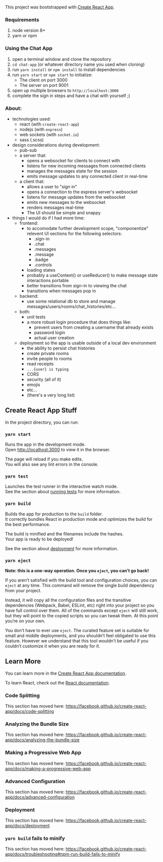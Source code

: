 This project was bootstrapped with [Create React App](https://github.com/facebook/create-react-app).

### Requirements
1. node version 8+
2. yarn or npm

### Using the Chat App
1. open a terminal window and clone the repository
2. `cd chat-app` (or whatever directory name you used when cloning)
3. run `yarn install` or `npm install` to install dependencies
4. run `yarn start` or `npm start` to initialize:
	* The client on port 3000
	* The server on port 9001
5. open up multiple browsers to `http://localhost:3000`
6. complete the sign in steps and have a chat with yourself ;)

### About:
- technologies used:
    - react (with `create-react-app`)
    - nodejs (with `express`)
    - web sockets (with `socket.io`)
    - sass (.scss)
- design considerations during development:
    - pub-sub
    - a server that:
        - opens a websocket for clients to connect with
        - listens for new incoming messages from connected clients
        - manages the messages state for the session
        - emits message updates to any connected client in real-time
    - a client that:
        - allows a user to "sign in"
        - opens a connection to the express server's websocket
        - listens for message updates from the websocket
        - emits new messages to the websocket
        - renders messages real-time
        - The UI should be simple and snappy
- things I would do if I had more time:
    - frontend:
        - to accomodate further development scope, "componentize" relevent UI sections for the following selectors:
            - .sign-in
            - .chat
            - .messages
            - .message
            - .badge
            - .controls
        - loading states
        - probably a useContext() or useReducer() to make message state interactions portable
        - better transitions from sign-in to viewing the chat
        - transitions when messages pop in
    - backend:
        - use some relational db to store and manage messages/users/rooms/chat_histories/etc...
    - both:
        - unit tests
        - a more robust login procedure that does things like:
            - prevent users from creating a username that already exists
            - password login
            - actual user creation
	- deployment so the app is usable outside of a local dev environment
        - the ability to persist chat histories
        - create private rooms
        - invite people to rooms
        - read receipts
        - `...{user} is typing`
        - CORS
        - security (all of it)
        - emojis
        - etc...
        - (there's a very long list)

## Create React App Stuff

In the project directory, you can run:

### `yarn start`

Runs the app in the development mode.<br />
Open [http://localhost:3000](http://localhost:3000) to view it in the browser.

The page will reload if you make edits.<br />
You will also see any lint errors in the console.

### `yarn test`

Launches the test runner in the interactive watch mode.<br />
See the section about [running tests](https://facebook.github.io/create-react-app/docs/running-tests) for more information.

### `yarn build`

Builds the app for production to the `build` folder.<br />
It correctly bundles React in production mode and optimizes the build for the best performance.

The build is minified and the filenames include the hashes.<br />
Your app is ready to be deployed!

See the section about [deployment](https://facebook.github.io/create-react-app/docs/deployment) for more information.

### `yarn eject`

**Note: this is a one-way operation. Once you `eject`, you can’t go back!**

If you aren’t satisfied with the build tool and configuration choices, you can `eject` at any time. This command will remove the single build dependency from your project.

Instead, it will copy all the configuration files and the transitive dependencies (Webpack, Babel, ESLint, etc) right into your project so you have full control over them. All of the commands except `eject` will still work, but they will point to the copied scripts so you can tweak them. At this point you’re on your own.

You don’t have to ever use `eject`. The curated feature set is suitable for small and middle deployments, and you shouldn’t feel obligated to use this feature. However we understand that this tool wouldn’t be useful if you couldn’t customize it when you are ready for it.

## Learn More

You can learn more in the [Create React App documentation](https://facebook.github.io/create-react-app/docs/getting-started).

To learn React, check out the [React documentation](https://reactjs.org/).

### Code Splitting

This section has moved here: https://facebook.github.io/create-react-app/docs/code-splitting

### Analyzing the Bundle Size

This section has moved here: https://facebook.github.io/create-react-app/docs/analyzing-the-bundle-size

### Making a Progressive Web App

This section has moved here: https://facebook.github.io/create-react-app/docs/making-a-progressive-web-app

### Advanced Configuration

This section has moved here: https://facebook.github.io/create-react-app/docs/advanced-configuration

### Deployment

This section has moved here: https://facebook.github.io/create-react-app/docs/deployment

### `yarn build` fails to minify

This section has moved here: https://facebook.github.io/create-react-app/docs/troubleshooting#npm-run-build-fails-to-minify
